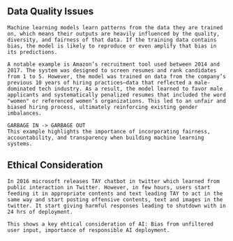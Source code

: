 ## Data Quality Issues
    Machine learning models learn patterns from the data they are trained on, which means their outputs are heavily influenced by the quality, diversity, and fairness of that data. If the training data contains bias, the model is likely to reproduce or even amplify that bias in its predictions.

    A notable example is Amazon’s recruitment tool used between 2014 and 2017. The system was designed to screen resumes and rank candidates from 1 to 5. However, the model was trained on data from the company’s previous 10 years of hiring practices—data that reflected a male-dominated tech industry. As a result, the model learned to favor male applicants and systematically penalized resumes that included the word "women" or referenced women’s organizations. This led to an unfair and biased hiring process, ultimately reinforcing existing gender imbalances.

    GARBAGE IN -> GARBAGE OUT
    This example highlights the importance of incorporating fairness, accountability, and transparency when building machine learning systems.

## Ethical Consideration
    In 2016 microsoft releases TAY chatbot in twitter which learned from public interaction in Twitter. However, in few hours, users start feeding it in appropriate contents and text leading TAY to act in the same way and start posting offensive contents, text and images in the twitter. It start giving harmful responses leading to shutdown with in 24 hrs of deployment.

    This shows a key ehtical consideration of AI: Bias from unfiltered user input, importance of responsible AI deployment.